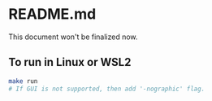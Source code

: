 # README.md

This document won't be finalized now.
## To run in Linux or WSL2
```bash
make run
# If GUI is not supported, then add '-nographic' flag.
```
